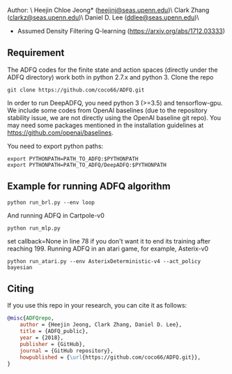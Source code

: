 Author: \\
Heejin Chloe Jeong* (heejinj@seas.upenn.edu)\\
Clark Zhang (clarkz@seas.upenn.edu)\\
Daniel D. Lee (ddlee@seas.upenn.edu)\\

* Assumed Density Filtering Q-learning (https://arxiv.org/abs/1712.03333)

## Requirement 
The ADFQ codes for the finite state and action spaces (directly under the ADFQ directory) work both in python 2.7.x and python 3.
Clone the repo
```
git clone https://github.com/coco66/ADFQ.git
```
In order to run DeepADFQ, you need python 3 (>=3.5) and tensorflow-gpu.
We include some codes from OpenAI baselines (due to the repository stability issue, we are not directly using the OpenAI baseline git repo). You may need some packages mentioned in the installation guidelines at https://github.com/openai/baselines. 

You need to export python paths:
```
export PYTHONPATH=PATH_TO_ADFQ:$PYTHONPATH
export PYTHONPATH=PATH_TO_ADFQ/DeepADFQ:$PYTHONPATH
```

## Example for running ADFQ algorithm

```
python run_brl.py --env loop
```
And running ADFQ in Cartpole-v0
```
python run_mlp.py
```
set callback=None in line 78 if you don't want it to end its training after reaching 199.
Running ADFQ in an atari game, for example, Asterix-v0
```
python run_atari.py --env AsterixDeterministic-v4 --act_policy bayesian
```
## Citing
If you use this repo in your research, you can cite it as follows:
```bibtex
@misc{ADFQrepo,
    author = {Heejin Jeong, Clark Zhang, Daniel D. Lee},
    title = {ADFQ_public},
    year = {2018},
    publisher = {GitHub},
    journal = {GitHub repository},
    howpublished = {\url{https://github.com/coco66/ADFQ.git}},
}

```